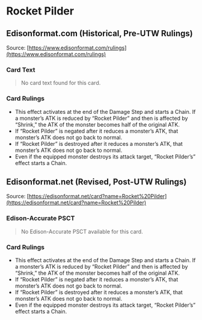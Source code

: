 # Rocket Pilder

## Edisonformat.com (Historical, Pre-UTW Rulings)

Source: [https://www.edisonformat.com/rulings](https://www.edisonformat.com/rulings)

### Card Text

> No card text found for this card.

### Card Rulings

*   This effect activates at the end of the Damage Step and starts a Chain. If a monster’s ATK is reduced by “Rocket Pilder” and then is affected by “Shrink,” the ATK of the monster becomes half of the original ATK.
*   If “Rocket Pilder” is negated after it reduces a monster’s ATK, that monster’s ATK does not go back to normal.
*   If “Rocket Pilder” is destroyed after it reduces a monster’s ATK, that monster’s ATK does not go back to normal.
*   Even if the equipped monster destroys its attack target, “Rocket Pilder’s” effect starts a Chain.

## Edisonformat.net (Revised, Post-UTW Rulings)

Source: [https://edisonformat.net/card?name=Rocket%20Pilder](https://edisonformat.net/card?name=Rocket%20Pilder)

### Edison-Accurate PSCT

> No Edison-Accurate PSCT available for this card.

### Card Rulings

*   This effect activates at the end of the Damage Step and starts a Chain. If a monster’s ATK is reduced by “Rocket Pilder” and then is affected by “Shrink,” the ATK of the monster becomes half of the original ATK.
*   If “Rocket Pilder” is negated after it reduces a monster’s ATK, that monster’s ATK does not go back to normal.
*   If “Rocket Pilder” is destroyed after it reduces a monster’s ATK, that monster’s ATK does not go back to normal.
*   Even if the equipped monster destroys its attack target, “Rocket Pilder’s” effect starts a Chain.
            